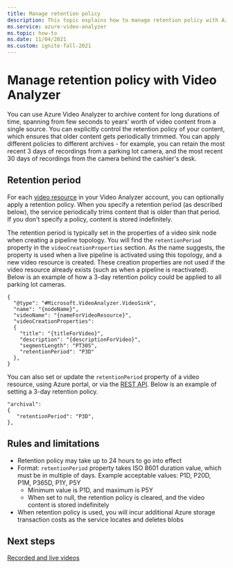 ```yaml
---
title: Manage retention policy 
description: This topic explains how to manage retention policy with Azure Video Analyzer.
ms.service: azure-video-analyzer
ms.topic: how-to
ms.date: 11/04/2021
ms.custom: ignite-fall-2021
---
```

# Manage retention policy with Video Analyzer

You can use Azure Video Analyzer to archive content for long durations of time, spanning from few seconds to years’ worth of video content from a single source. You can explicitly control the retention policy of your content, which ensures that older content gets periodically trimmed. You can apply different policies to different archives - for example, you can retain the most recent 3 days of recordings from a parking lot camera, and the most recent 30 days of recordings from the camera behind the cashier's desk.

## Retention period

For each [video resource](terminology.md#video) in your Video Analyzer account, you can optionally apply a retention policy. When you specify a retention period (as described below), the service periodically trims content that is older than that period. If you don't specify a policy, content is stored indefinitely.

The retention period is typically set in the properties of a video sink node when creating a pipeline topology. You will find the `retentionPeriod` property in the `videoCreationProperties` section. As the name suggests, the property is used when a live pipeline is activated using this topology, and a new video resource is created. These creation properties are not used if the video resource already exists (such as when a pipeline is reactivated). Below is an example of how a 3-day retention policy could be applied to all parking lot cameras.

```
{
  "@type": "#Microsoft.VideoAnalyzer.VideoSink",
  "name": "{nodeName}",         
  "videoName": "{nameForVideoResource}",
  "videoCreationProperties":
  {
    "title": "{titleForVideo}",
    "description": "{descriptionForVideo}",
    "segmentLength": "PT30S",
    "retentionPeriod": "P3D"
  },
}
```

You can also set or update the `retentionPeriod` property of a video resource, using Azure portal, or via the [REST API](https://github.com/Azure/azure-rest-api-specs/blob/main/specification/videoanalyzer/resource-manager/Microsoft.Media/preview/2021-11-01-preview/Videos.json). Below is an example of setting a 3-day retention policy.

```
"archival":
{
   "retentionPeriod": "P3D",
},
```

## Rules and limitations

* Retention policy may take up to 24 hours to go into effect
* Format: `retentionPeriod` property  takes ISO 8601 duration value, which must be in multiple of days. Example acceptable values: P1D, P20D, P1M, P365D, P1Y, P5Y
    * Minimum value is P1D, and maximum is P5Y
    * When set to null, the retention policy is cleared, and the video content is stored indefinitely
* When retention policy is used, you will incur additional Azure storage transaction costs as the service locates and deletes blobs

## Next steps

[Recorded and live videos](viewing-videos-how-to.md)
